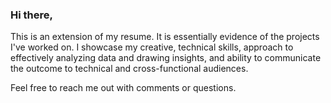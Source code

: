### Hi there,
This is an extension of my resume. It is essentially evidence of the projects I've worked on. I showcase my creative, technical skills, approach to effectively analyzing data and drawing insights, and ability to communicate the outcome to technical and cross-functional audiences.

Feel free to reach me out with comments or questions.

<!--
**MattUsta/MattUsta** is a ✨ _special_ ✨ repository because its `README.md` (this file) appears on your GitHub profile.

Here are some ideas to get you started:

- 🔭 I’m currently working on ...
- 🌱 I’m currently learning ...
- 👯 I’m looking to collaborate on ...
- 🤔 I’m looking for help with ...
- 💬 Ask me about ...
- 📫 How to reach me: ...
- 😄 Pronouns: ...
- ⚡ Fun fact: ...
-->
